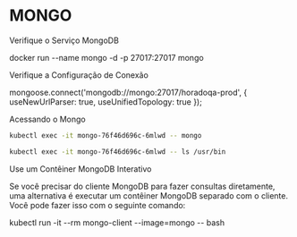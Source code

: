 # MONGO

Verifique o Serviço MongoDB

docker run --name mongo -d -p 27017:27017 mongo

Verifique a Configuração de Conexão

mongoose.connect('mongodb://mongo:27017/horadoqa-prod', { useNewUrlParser: true, useUnifiedTopology: true });

Acessando o Mongo

```bash
kubectl exec -it mongo-76f46d696c-6mlwd -- mongo

kubectl exec -it mongo-76f46d696c-6mlwd -- ls /usr/bin
```

Use um Contêiner MongoDB Interativo

Se você precisar do cliente MongoDB para fazer consultas diretamente, uma alternativa é executar um contêiner MongoDB separado com o cliente. Você pode fazer isso com o seguinte comando:

kubectl run -it --rm mongo-client --image=mongo -- bash
